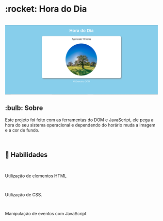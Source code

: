 <h1>:rocket: Hora do Dia</h1></br>
<img src = 'assets/background.png'></br>

<h2>:bulb: Sobre</h2>
<p>Este projeto foi feito com as ferramentas do DOM e JavaScript, ele pega a hora do seu sistema operacional e dependendo do horário muda a imagem e a cor de fundo. </p></br>
<h2>🔧 Habilidades</h2></br>
<p>Utilização de elementos HTML</p></br>
<p>Utilização de CSS.</p></br>
<p>Manipulação de eventos com JavaScript</p></br>
